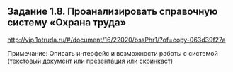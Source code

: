 ## Задание 1.8. Проанализировать справочную систему «Охрана труда»
http://vip.1otruda.ru/#/document/16/22020/bssPhr1/?of=copy-063d39f27a

Примечание: Описать интерфейс и возможности работы с системой (текстовый документ или презентация или скринкаст)
